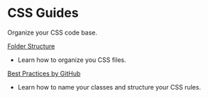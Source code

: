 # CSS Guides
Organize your CSS code base.

[Folder Structure](https://github.com/jess-alejo/css-guides/wiki/Folder-Structure)
- Learn how to organize you CSS files.


[Best Practices by GitHub](https://github.com/jess-alejo/css-guides/wiki/Best-Practices-By-GitHub)
- Learn how to name your classes and structure your CSS rules. 
